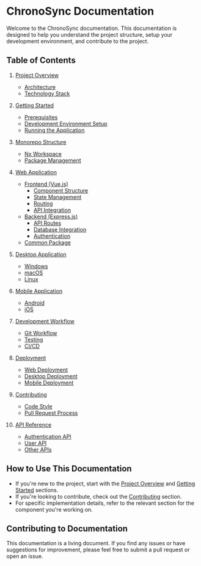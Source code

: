 # ChronoSync Documentation

Welcome to the ChronoSync documentation. This documentation is designed to help you understand the project structure, setup your development environment, and contribute to the project.

## Table of Contents

1. [Project Overview](./overview/project-overview.md)
   - [Architecture](./overview/architecture.md)
   - [Technology Stack](./overview/technology-stack.md)

2. [Getting Started](./getting-started/installation.md)
   - [Prerequisites](./getting-started/prerequisites.md)
   - [Development Environment Setup](./getting-started/development-setup.md)
   - [Running the Application](./getting-started/running-the-app.md)

3. [Monorepo Structure](./monorepo/structure.md)
   - [Nx Workspace](./monorepo/nx-workspace.md)
   - [Package Management](./monorepo/package-management.md)

4. [Web Application](./web/overview.md)
   - [Frontend (Vue.js)](./web/frontend/overview.md)
     - [Component Structure](./web/frontend/components.md)
     - [State Management](./web/frontend/state-management.md)
     - [Routing](./web/frontend/routing.md)
     - [API Integration](./web/frontend/api-integration.md)
   - [Backend (Express.js)](./web/backend/overview.md)
     - [API Routes](./web/backend/api-routes.md)
     - [Database Integration](./web/backend/database.md)
     - [Authentication](./web/backend/authentication.md)
   - [Common Package](./web/common/overview.md)

5. [Desktop Application](./desktop/overview.md)
   - [Windows](./desktop/windows.md)
   - [macOS](./desktop/macos.md)
   - [Linux](./desktop/linux.md)

6. [Mobile Application](./mobile/overview.md)
   - [Android](./mobile/android.md)
   - [iOS](./mobile/ios.md)

7. [Development Workflow](./workflow/development.md)
   - [Git Workflow](./workflow/git-workflow.md)
   - [Testing](./workflow/testing.md)
   - [CI/CD](./workflow/ci-cd.md)

8. [Deployment](./deployment/overview.md)
   - [Web Deployment](./deployment/web.md)
   - [Desktop Deployment](./deployment/desktop.md)
   - [Mobile Deployment](./deployment/mobile.md)

9. [Contributing](./contributing/guidelines.md)
   - [Code Style](./contributing/code-style.md)
   - [Pull Request Process](./contributing/pull-request-process.md)

10. [API Reference](./api/overview.md)
    - [Authentication API](./api/authentication.md)
    - [User API](./api/user.md)
    - [Other APIs](./api/other.md)

## How to Use This Documentation

- If you're new to the project, start with the [Project Overview](./overview/project-overview.md) and [Getting Started](./getting-started/installation.md) sections.
- If you're looking to contribute, check out the [Contributing](./contributing/guidelines.md) section.
- For specific implementation details, refer to the relevant section for the component you're working on.

## Contributing to Documentation

This documentation is a living document. If you find any issues or have suggestions for improvement, please feel free to submit a pull request or open an issue.
